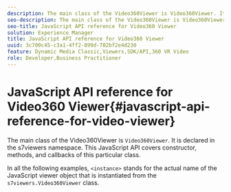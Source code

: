 ```yaml
---
description: The main class of the Video360Viewer is Video360Viewer. It is declared in the s7viewers namespace. This JavaScript API covers constructor, methods, and callbacks of this particular class.
seo-description: The main class of the Video360Viewer is Video360Viewer. It is declared in the s7viewers namespace. This JavaScript API covers constructor, methods, and callbacks of this particular class.
seo-title: JavaScript API reference for Video360 Viewer
solution: Experience Manager
title: JavaScript API reference for Video360 Viewer
uuid: 3c700c45-c3a1-4ff2-899d-702bf2e4d230
feature: Dynamic Media Classic,Viewers,SDK/API,360 VR Video
role: Developer,Business Practitioner
---
```


# JavaScript API reference for Video360 Viewer{#javascript-api-reference-for-video-viewer}

The main class of the Video360Viewer is `Video360Viewer`. It is declared in the s7viewers namespace. This JavaScript API covers constructor, methods, and callbacks of this particular class.

In all the following examples, `<instance>` stands for the actual name of the JavaScript viewer object that is instantiated from the `s7viewers.Video360Viewer` class. 
